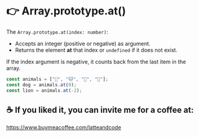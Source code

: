 # 👉 Array.prototype.at()

The `Array.prototype.at(index: number)`:

- Accepts an integer (positive or negative) as argument.
- Returns the element **at** that index or `undefined` if it does not exist.

If the index argument is negative, it counts back from the last item in the array.

```js
const animals = ["🐶", "🐱", "🦁", "🦖"];
const dog = animals.at(0);
const lion = animals.at(-2);
```

## ☕️ If you liked it, you can invite me for a coffee at:

https://www.buymeacoffee.com/latteandcode
